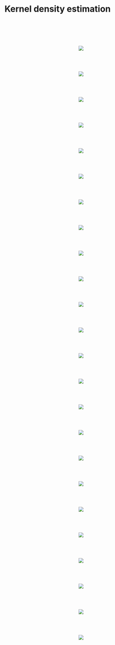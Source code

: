 # Kernel density estimation

<p align="center">
  <br />
  <br />
  <br />
  <br />
  <br />
  <img src="https://github.com/Justmileris/math/blob/main/kernel_density_estimation/imgs/image102.jpg">
  <br />
  <br />
  <br />
  <br />
  <br />
  <img src="https://github.com/Justmileris/math/blob/main/kernel_density_estimation/imgs/image103.jpg">
  <br />
  <br />
  <br />
  <br />
  <br />
  <img src="https://github.com/Justmileris/math/blob/main/kernel_density_estimation/imgs/image104.jpg">
  <br />
  <br />
  <br />
  <br />
  <br />
  <img src="https://github.com/Justmileris/math/blob/main/kernel_density_estimation/imgs/image105.jpg">
  <br />
  <br />
  <br />
  <br />
  <br />
  <img src="https://github.com/Justmileris/math/blob/main/kernel_density_estimation/imgs/image106.jpg">
  <br />
  <br />
  <br />
  <br />
  <br />
  <img src="https://github.com/Justmileris/math/blob/main/kernel_density_estimation/imgs/image107.jpg">
  <br />
  <br />
  <br />
  <br />
  <br />
  <img src="https://github.com/Justmileris/math/blob/main/kernel_density_estimation/imgs/image108.jpg">
  <br />
  <br />
  <br />
  <br />
  <br />
  <img src="https://github.com/Justmileris/math/blob/main/kernel_density_estimation/imgs/image109.jpg">
  <br />
  <br />
  <br />
  <br />
  <br />
  <img src="https://github.com/Justmileris/math/blob/main/kernel_density_estimation/imgs/image110.jpg">
  <br />
  <br />
  <br />
  <br />
  <br />
  <img src="https://github.com/Justmileris/math/blob/main/kernel_density_estimation/imgs/image111.jpg">
  <br />
  <br />
  <br />
  <br />
  <br />
  <img src="https://github.com/Justmileris/math/blob/main/kernel_density_estimation/imgs/image112.jpg">
  <br />
  <br />
  <br />
  <br />
  <br />
  <img src="https://github.com/Justmileris/math/blob/main/kernel_density_estimation/imgs/image113.jpg">
  <br />
  <br />
  <br />
  <br />
  <br />
  <img src="https://github.com/Justmileris/math/blob/main/kernel_density_estimation/imgs/image114.jpg">
  <br />
  <br />
  <br />
  <br />
  <br />
  <img src="https://github.com/Justmileris/math/blob/main/kernel_density_estimation/imgs/image115.jpg">
  <br />
  <br />
  <br />
  <br />
  <br />
  <img src="https://github.com/Justmileris/math/blob/main/kernel_density_estimation/imgs/image116.jpg">
  <br />
  <br />
  <br />
  <br />
  <br />
  <img src="https://github.com/Justmileris/math/blob/main/kernel_density_estimation/imgs/image117.jpg">
  <br />
  <br />
  <br />
  <br />
  <br />
  <img src="https://github.com/Justmileris/math/blob/main/kernel_density_estimation/imgs/image118.jpg">
  <br />
  <br />
  <br />
  <br />
  <br />
  <img src="https://github.com/Justmileris/math/blob/main/kernel_density_estimation/imgs/image119.jpg">
  <br />
  <br />
  <br />
  <br />
  <br />
  <img src="https://github.com/Justmileris/math/blob/main/kernel_density_estimation/imgs/image120.jpg">
  <br />
  <br />
  <br />
  <br />
  <br />
  <img src="https://github.com/Justmileris/math/blob/main/kernel_density_estimation/imgs/image121.jpg">
  <br />
  <br />
  <br />
  <br />
  <br />
  <img src="https://github.com/Justmileris/math/blob/main/kernel_density_estimation/imgs/image122.jpg">
  <br />
  <br />
  <br />
  <br />
  <br />
  <img src="https://github.com/Justmileris/math/blob/main/kernel_density_estimation/imgs/image123.jpg">
  <br />
  <br />
  <br />
  <br />
  <br />
  <img src="https://github.com/Justmileris/math/blob/main/kernel_density_estimation/imgs/image124.jpg">
  <br />
  <br />
  <br />
  <br />
  <br />
  <img src="https://github.com/Justmileris/math/blob/main/kernel_density_estimation/imgs/image125.jpg">
  <br />
  <br />
  <br />
  <br />
  <br />
</p>
